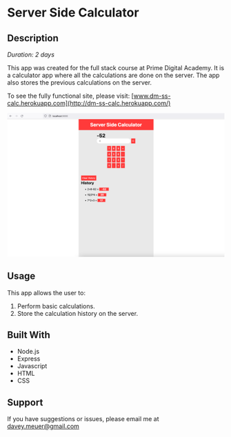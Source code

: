 # Server Side Calculator

## Description

_Duration: 2 days_

This app was created for the full stack course at Prime Digital Academy. It is a calculator app where all the calculations are done on the server. The app also stores the previous calculations on the server.

To see the fully functional site, please visit: [www.dm-ss-calc.herokuapp.com](http://dm-ss-calc.herokuapp.com/)

![App Image](/images/calculatorImage.png)

## Usage
This app allows the user to:

1. Perform basic calculations.
2. Store the calculation history on the server.

## Built With

- Node.js
- Express
- Javascript
- HTML
- CSS

## Support
If you have suggestions or issues, please email me at [davey.meuer@gmail.com](mailto:davey.meuer@gmail.com)
